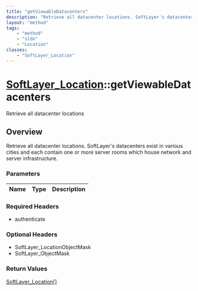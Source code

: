 ```yaml
---
title: "getViewableDatacenters"
description: "Retrieve all datacenter locations. SoftLayer's datacenters exist in various cities and each contain one or more server r... "
layout: "method"
tags:
    - "method"
    - "sldn"
    - "Location"
classes:
    - "SoftLayer_Location"
---
```

# [SoftLayer_Location](/reference/services/SoftLayer_Location)::getViewableDatacenters

Retrieve all datacenter locations


## Overview 
Retrieve all datacenter locations. SoftLayer's datacenters exist in various cities and each contain one or more server rooms which house network and server infrastructure. 

### Parameters 
|Name | Type | Description |
| --- | --- | --- |


### Required Headers
* authenticate

### Optional Headers
* SoftLayer_LocationObjectMask
* SoftLayer_ObjectMask

### Return Values
<a href='/reference/datatypes/SoftLayer_Location'>SoftLayer_Location[] </a>

